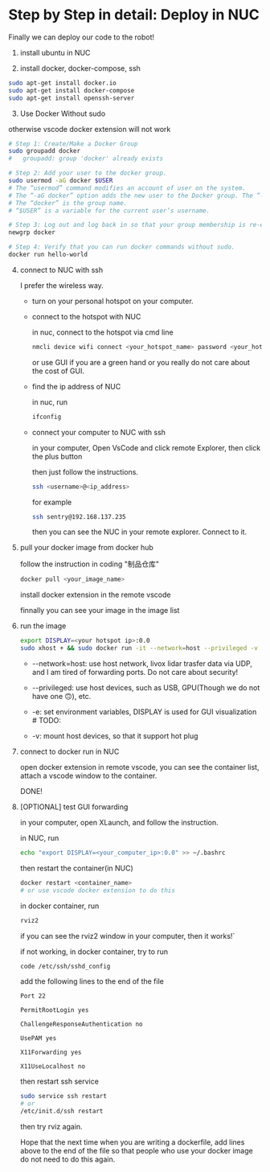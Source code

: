 # Step by Step in detail: Deploy in NUC

Finally we can deploy our code to the robot!

1. install ubuntu in NUC

2. install docker, docker-compose, ssh

```bash
sudo apt-get install docker.io
sudo apt-get install docker-compose
sudo apt-get install openssh-server
```

3. Use Docker Without sudo

otherwise vscode docker extension will not work

```bash
# Step 1: Create/Make a Docker Group
sudo groupadd docker
#   groupadd: group 'docker' already exists

# Step 2: Add your user to the docker group.
sudo usermod -aG docker $USER
# The “usermod” command modifies an account of user on the system.
# The “-aG docker” option adds the new user to the Docker group. The “-a” flag determines that the user should be added to the group, the “-G” flag specifies the group to which user should be added.
# The “docker” is the group name.
# “$USER” is a variable for the current user’s username.

# Step 3: Log out and log back in so that your group membership is re-evaluated.
newgrp docker

# Step 4: Verify that you can run docker commands without sudo.
docker run hello-world
```

4. connect to NUC with ssh

    I prefer the wireless way.

    - turn on your personal hotspot on your computer.

    - connect to the hotspot with NUC
        
        in nuc, connect to the hotspot via cmd line

        ```bash
        nmcli device wifi connect <your_hotspot_name> password <your_hotspot_password>
        ```
        or use GUI if you are a green hand or you really do not care about the cost of GUI.

    - find the ip address of NUC

        in nuc, run

        ```bash
        ifconfig
        ```

    - connect your computer to NUC with ssh

        in your computer, Open VsCode and click remote Explorer, then click the plus button

        then just follow the instructions.

        ```bash
        ssh <username>@<ip_address>
        ```

        for example

        ```bash
        ssh sentry@192.168.137.235
        ```

        then you can see the NUC in your remote explorer. Connect to it.

5. pull your docker image from docker hub

    follow the instruction in coding "制品仓库"

    ```bash
    docker pull <your_image_name>
    ```

    install docker extension in the remote vscode

    finnally you can see your image in the image list

6. run the image

    ```bash
    export DISPLAY=<your hotspot ip>:0.0
    sudo xhost + && sudo docker run -it --network=host --privileged -v /dev:/dev DISPLAY=${DISPLAY} sentry:v0.0
    ```

    - --network=host: use host network, livox lidar trasfer data via UDP, and I am tired of forwarding ports. Do not care about security!

    - --privileged: use host devices, such as USB, GPU(Though we do not have one 🙃), etc.

    - -e: set environment variables, DISPLAY is used for GUI visualization # TODO:

    - -v: mount host devices, so that it support hot plug

7. connect to docker run in NUC

    open docker extension in remote vscode, you can see the container list, attach a vscode window to the container.

    DONE!

8. [OPTIONAL] test GUI forwarding

    in your computer, open XLaunch, and follow the instruction.

    in NUC, run

    ```bash
    echo "export DISPLAY=<your_computer_ip>:0.0" >> ~/.bashrc
    ```

    then restart the container(in NUC)

    ```bash 
    docker restart <container_name>
    # or use vscode docker extension to do this
    ```

    in docker container, run

    ```bash
    rviz2
    ```
    if you can see the rviz2 window in your computer, then it works!`

    if not working, in docker container, try to run

    ```bash
    code /etc/ssh/sshd_config
    ```

    add the following lines to the end of the file

    ```
    Port 22

    PermitRootLogin yes

    ChallengeResponseAuthentication no

    UsePAM yes

    X11Forwarding yes

    X11UseLocalhost no
    ```

    then restart ssh service

    ```bash
    sudo service ssh restart
    # or 
    /etc/init.d/ssh restart
    ```
    then try rviz again.

    Hope that the next time when you are writing a dockerfile, add lines above to the end of the file so that people who use your docker image do not need to do this again.

